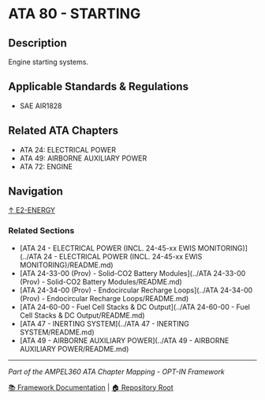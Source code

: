 # ATA 80 - STARTING

## Description

Engine starting systems.

## Applicable Standards & Regulations

- SAE AIR1828

## Related ATA Chapters

- ATA 24: ELECTRICAL POWER
- ATA 49: AIRBORNE AUXILIARY POWER
- ATA 72: ENGINE

## Navigation

[↑ E2-ENERGY](../README.md)

### Related Sections

- [ATA 24 - ELECTRICAL POWER (INCL. 24-45-xx EWIS MONITORING)](../ATA 24 - ELECTRICAL POWER (INCL. 24-45-xx EWIS MONITORING)/README.md)
- [ATA 24-33-00 (Prov) - Solid-CO2 Battery Modules](../ATA 24-33-00 (Prov) - Solid-CO2 Battery Modules/README.md)
- [ATA 24-34-00 (Prov) - Endocircular Recharge Loops](../ATA 24-34-00 (Prov) - Endocircular Recharge Loops/README.md)
- [ATA 24-60-00 - Fuel Cell Stacks & DC Output](../ATA 24-60-00 - Fuel Cell Stacks & DC Output/README.md)
- [ATA 47 - INERTING SYSTEM](../ATA 47 - INERTING SYSTEM/README.md)
- [ATA 49 - AIRBORNE AUXILIARY POWER](../ATA 49 - AIRBORNE AUXILIARY POWER/README.md)

---

*Part of the AMPEL360 ATA Chapter Mapping - OPT-IN Framework*

[📚 Framework Documentation](../../README.md) | [🏠 Repository Root](../../../README.md)
